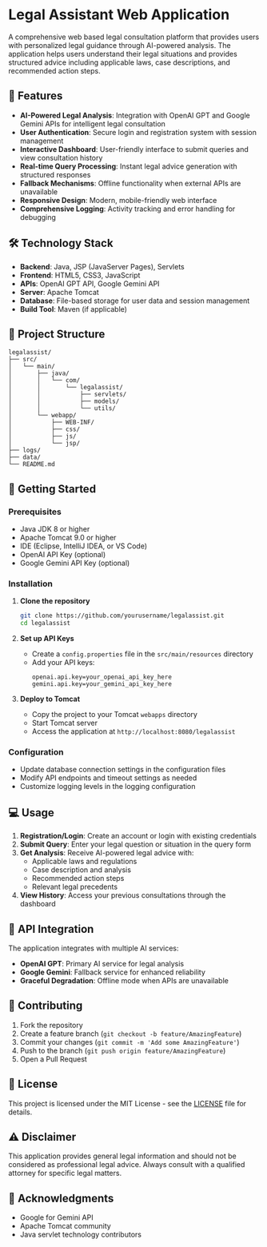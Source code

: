 # Legal Assistant Web Application

A comprehensive web based legal consultation platform that provides users with personalized legal guidance through AI-powered analysis. The application helps users understand their legal situations and provides structured advice including applicable laws, case descriptions, and recommended action steps.

## 🚀 Features

- **AI-Powered Legal Analysis**: Integration with OpenAI GPT and Google Gemini APIs for intelligent legal consultation
- **User Authentication**: Secure login and registration system with session management
- **Interactive Dashboard**: User-friendly interface to submit queries and view consultation history
- **Real-time Query Processing**: Instant legal advice generation with structured responses
- **Fallback Mechanisms**: Offline functionality when external APIs are unavailable
- **Responsive Design**: Modern, mobile-friendly web interface
- **Comprehensive Logging**: Activity tracking and error handling for debugging

## 🛠️ Technology Stack

- **Backend**: Java, JSP (JavaServer Pages), Servlets
- **Frontend**: HTML5, CSS3, JavaScript
- **APIs**: OpenAI GPT API, Google Gemini API
- **Server**: Apache Tomcat
- **Database**: File-based storage for user data and session management
- **Build Tool**: Maven (if applicable)

## 📁 Project Structure

```
legalassist/
├── src/
│   └── main/
│       ├── java/
│       │   └── com/
│       │       └── legalassist/
│       │           ├── servlets/
│       │           ├── models/
│       │           └── utils/
│       └── webapp/
│           ├── WEB-INF/
│           ├── css/
│           ├── js/
│           └── jsp/
├── logs/
├── data/
└── README.md
```

## 🚀 Getting Started

### Prerequisites

- Java JDK 8 or higher
- Apache Tomcat 9.0 or higher
- IDE (Eclipse, IntelliJ IDEA, or VS Code)
- OpenAI API Key (optional)
- Google Gemini API Key (optional)

### Installation

1. **Clone the repository**
   ```bash
   git clone https://github.com/yourusername/legalassist.git
   cd legalassist
   ```

2. **Set up API Keys**
   - Create a `config.properties` file in the `src/main/resources` directory
   - Add your API keys:
     ```properties
     openai.api.key=your_openai_api_key_here
     gemini.api.key=your_gemini_api_key_here
     ```

3. **Deploy to Tomcat**
   - Copy the project to your Tomcat `webapps` directory
   - Start Tomcat server
   - Access the application at `http://localhost:8080/legalassist`

### Configuration

- Update database connection settings in the configuration files
- Modify API endpoints and timeout settings as needed
- Customize logging levels in the logging configuration

## 💻 Usage

1. **Registration/Login**: Create an account or login with existing credentials
2. **Submit Query**: Enter your legal question or situation in the query form
3. **Get Analysis**: Receive AI-powered legal advice with:
   - Applicable laws and regulations
   - Case description and analysis
   - Recommended action steps
   - Relevant legal precedents
4. **View History**: Access your previous consultations through the dashboard

## 🔧 API Integration

The application integrates with multiple AI services:

- **OpenAI GPT**: Primary AI service for legal analysis
- **Google Gemini**: Fallback service for enhanced reliability
- **Graceful Degradation**: Offline mode when APIs are unavailable

## 🤝 Contributing

1. Fork the repository
2. Create a feature branch (`git checkout -b feature/AmazingFeature`)
3. Commit your changes (`git commit -m 'Add some AmazingFeature'`)
4. Push to the branch (`git push origin feature/AmazingFeature`)
5. Open a Pull Request

## 📝 License

This project is licensed under the MIT License - see the [LICENSE](LICENSE) file for details.

## ⚠️ Disclaimer

This application provides general legal information and should not be considered as professional legal advice. Always consult with a qualified attorney for specific legal matters.

## 🙏 Acknowledgments

- Google for Gemini API
- Apache Tomcat community
- Java servlet technology contributors
